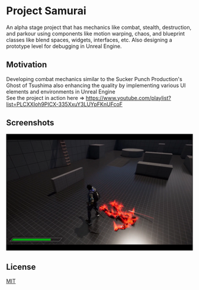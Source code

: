 # Project Samurai
An alpha stage project that has mechanics like combat, stealth, destruction, and parkour using components like motion warping, chaos, and blueprint classes like blend spaces, widgets, interfaces, etc. Also designing a prototype level for debugging in Unreal Engine.

## Motivation
Developing combat mechanics similar to the Sucker Punch Production's Ghost of Tsushima also enhancing the quality by implementing various UI elements and environments in Unreal Engine<br>
See the project in action here => https://www.youtube.com/playlist?list=PLCXXIoh9PICX-335XxuY3LUYpFKnUFcoF

## Screenshots
<img src="1.png" width="750">

## License
[MIT](https://choosealicense.com/licenses/mit/)
